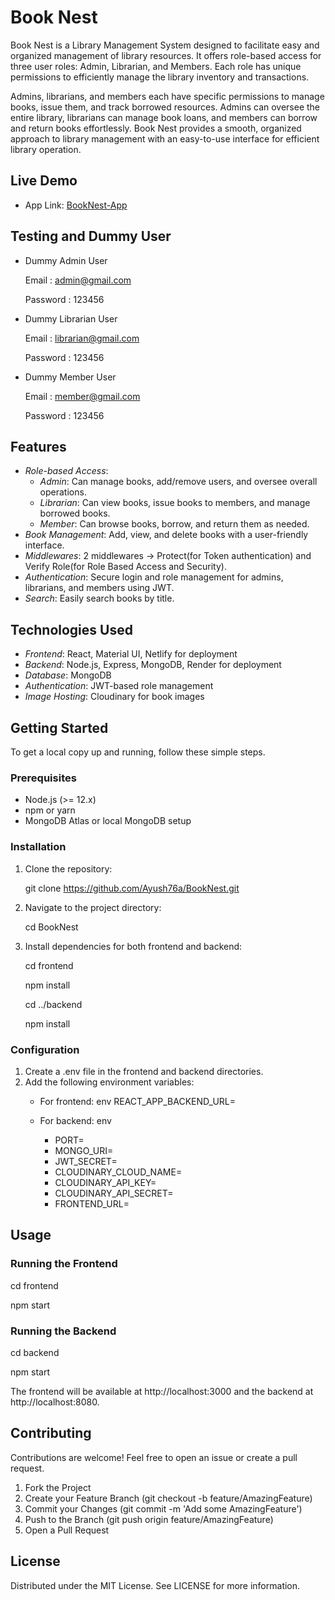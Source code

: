 # Book Nest
Book Nest is a Library Management System designed to facilitate easy and organized management of library resources. It offers role-based access for three user roles: Admin, Librarian, and Members. Each role has unique permissions to efficiently manage the library inventory and transactions.

Admins, librarians, and members each have specific permissions to manage books, issue them, and track borrowed resources. Admins can oversee the entire library, librarians can manage book loans, and members can borrow and return books effortlessly. Book Nest provides a smooth, organized approach to library management with an easy-to-use interface for efficient library operation.


## Live Demo
- App Link: [BookNest-App](https://booknest-app.netlify.app/)

## Testing and Dummy User
- Dummy Admin User
  
   Email : admin@gmail.com
   
   Password : 123456
   
- Dummy Librarian User
  
   Email : librarian@gmail.com
   
   Password : 123456
   
- Dummy Member User
  
   Email : member@gmail.com
   
   Password : 123456


## Features
- *Role-based Access*:
  - *Admin*: Can manage books, add/remove users, and oversee overall operations.
  - *Librarian*: Can view books, issue books to members, and manage borrowed books.
  - *Member*: Can browse books, borrow, and return them as needed.
- *Book Management*: Add, view, and delete books with a user-friendly interface.
- *Middlewares*: 2 middlewares -> Protect(for Token authentication) and Verify Role(for Role Based Access and Security).
- *Authentication*: Secure login and role management for admins, librarians, and members using JWT.
- *Search*: Easily search books by title.

## Technologies Used
- *Frontend*: React, Material UI, Netlify for deployment
- *Backend*: Node.js, Express, MongoDB, Render for deployment
- *Database*: MongoDB 
- *Authentication*: JWT-based role management
- *Image Hosting*: Cloudinary for book images

## Getting Started
To get a local copy up and running, follow these simple steps.

### Prerequisites
- Node.js (>= 12.x)
- npm or yarn
- MongoDB Atlas or local MongoDB setup

### Installation
1. Clone the repository:

   git clone https://github.com/Ayush76a/BookNest.git
    
3. Navigate to the project directory:
   
   cd BookNest
   
4. Install dependencies for both frontend and backend:
   
   cd frontend
   
   npm install
   
   cd ../backend
   
   npm install
   

### Configuration
1. Create a .env file in the frontend and backend directories.
2. Add the following environment variables:
   - For frontend:
     env
      REACT_APP_BACKEND_URL=
     
   - For backend:
     env

       - PORT= 
       - MONGO_URI=
       - JWT_SECRET=
       - CLOUDINARY_CLOUD_NAME=
       - CLOUDINARY_API_KEY=
       - CLOUDINARY_API_SECRET=
       - FRONTEND_URL=
     

## Usage
### Running the Frontend

cd frontend

npm start

### Running the Backend

cd backend

npm start

The frontend will be available at http://localhost:3000 and the backend at http://localhost:8080.

## Contributing
Contributions are welcome! Feel free to open an issue or create a pull request.

1. Fork the Project
2. Create your Feature Branch (git checkout -b feature/AmazingFeature)
3. Commit your Changes (git commit -m 'Add some AmazingFeature')
4. Push to the Branch (git push origin feature/AmazingFeature)
5. Open a Pull Request

## License
Distributed under the MIT License. See LICENSE for more information.
